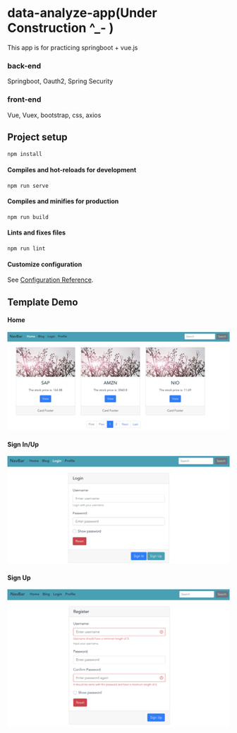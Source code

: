 # data-analyze-app(Under Construction ^_- )

This app is for practicing springboot + vue.js

### back-end

Springboot, Oauth2, Spring Security

### front-end

Vue, Vuex, bootstrap, css, axios

## Project setup
```
npm install
```

#### Compiles and hot-reloads for development
```
npm run serve
```

#### Compiles and minifies for production
```
npm run build
```

#### Lints and fixes files
```
npm run lint
```

#### Customize configuration
See [Configuration Reference](https://cli.vuejs.org/config/).

## Template Demo

#### Home
![Image of home](screenshots/home.png)

#### Sign In/Up
![Image of signIn](screenshots/signin.png)

#### Sign Up
![Image of signUp](screenshots/signup.png)


